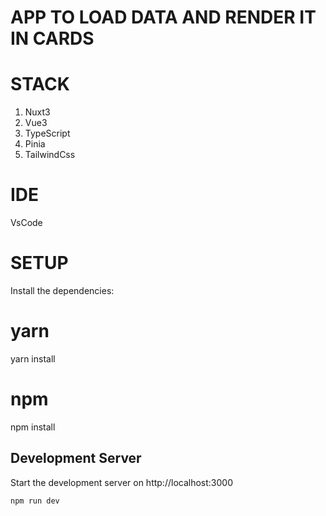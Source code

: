 # APP TO LOAD DATA AND RENDER IT IN CARDS

# STACK
1. Nuxt3
2. Vue3
3. TypeScript
4. Pinia
5. TailwindCss

# IDE
VsCode

# SETUP

Install the dependencies:
# yarn
yarn install
# npm
npm install


## Development Server

Start the development server on http://localhost:3000

```
npm run dev
```
